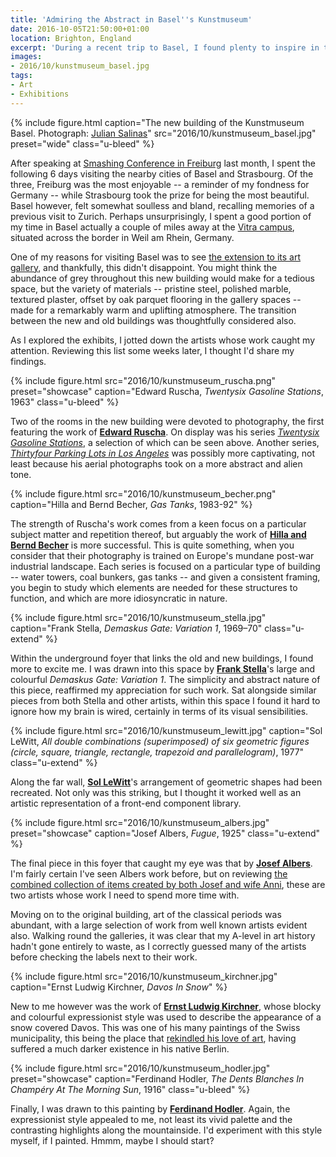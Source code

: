 ```yaml
---
title: 'Admiring the Abstract in Basel''s Kunstmuseum'
date: 2016-10-05T21:50:00+01:00
location: Brighton, England
excerpt: 'During a recent trip to Basel, I found plenty to inspire in the city''s recently extended art museum. As I explored the exhibits, I jotted down the artists whose work caught my attention. Reviewing this list some weeks later, I thought I''d share my findings.'
images:
- 2016/10/kunstmuseum_basel.jpg
tags:
- Art
- Exhibitions
---
```

{% include figure.html
  caption="The new building of the Kunstmuseum Basel. Photograph: [Julian Salinas](https://kmb.picturepark.com/Go/JLVo8XZu)"
  src="2016/10/kunstmuseum_basel.jpg"
  preset="wide"
  class="u-bleed"
%}

After speaking at [Smashing Conference in Freiburg][1] last month, I spent the following 6 days visiting the nearby cities of Basel and Strasbourg. Of the three, Freiburg was the most enjoyable -- a reminder of my fondness for Germany -- while Strasbourg took the prize for being the most beautiful. Basel however, felt somewhat soulless and bland, recalling memories of a previous visit to Zurich. Perhaps unsurprisingly, I spent a good portion of my time in Basel actually a couple of miles away at the [Vitra campus][2], situated across the border in Weil am Rhein, Germany.

One of my reasons for visiting Basel was to see [the extension to its art gallery][3], and thankfully, this didn't disappoint. You might think the abundance of grey throughout this new building would make for a tedious space, but the variety of materials -- pristine steel, polished marble, textured plaster, offset by oak parquet flooring in the gallery spaces -- made for a remarkably warm and uplifting atmosphere. The transition between the new and old buildings was thoughtfully considered also.

As I explored the exhibits, I jotted down the artists whose work caught my attention. Reviewing this list some weeks later, I thought I'd share my findings.

{% include figure.html
  src="2016/10/kunstmuseum_ruscha.png"
  preset="showcase"
  caption="Edward Ruscha, <cite>Twentysix Gasoline Stations</cite>, 1963"
  class="u-bleed"
%}

Two of the rooms in the new building were devoted to photography, the first featuring the work of **[Edward Ruscha][4]**. On display was his series [<cite>Twentysix Gasoline Stations</cite>][5], a selection of which can be seen above. Another series, [<cite>Thirtyfour Parking Lots in Los Angeles</cite>][6] was possibly more captivating, not least because his aerial photographs took on a more abstract and alien tone.

{% include figure.html
  src="2016/10/kunstmuseum_becher.png"
  caption="Hilla and Bernd Becher, <cite>Gas Tanks</cite>, 1983-92"
%}

The strength of Ruscha's work comes from a keen focus on a particular subject matter and repetition thereof, but arguably the work of **[Hilla and Bernd Becher][7]** is more successful. This is quite something, when you consider that their photography is trained on Europe's mundane post-war industrial landscape. Each series is focused on a particular type of building -- water towers, coal bunkers, gas tanks -- and given a consistent framing, you begin to study which elements are needed for these structures to function, and which are more idiosyncratic in nature.

{% include figure.html
  src="2016/10/kunstmuseum_stella.jpg"
  caption="Frank Stella, <cite>Demaskus Gate: Variation 1</cite>, 1969–70"
  class="u-extend"
%}

Within the underground foyer that links the old and new buildings, I found more to excite me. I was drawn into this space by **[Frank Stella][8]**'s large and colourful <cite>Demaskus Gate: Variation 1</cite>. The simplicity and abstract nature of this piece, reaffirmed my appreciation for such work. Sat alongside similar pieces from both Stella and other artists, within this space I found it hard to ignore how my brain is wired, certainly in terms of its visual sensibilities.

{% include figure.html
  src="2016/10/kunstmuseum_lewitt.jpg"
  caption="Sol LeWitt, <cite>All double combinations (superimposed) of six geometric figures (circle, square, triangle, rectangle, trapezoid and parallelogram)</cite>, 1977"
  class="u-extend"
%}

Along the far wall, **[Sol LeWitt][9]**'s arrangement of geometric shapes had been recreated. Not only was this striking, but I thought it worked well as an artistic representation of a front-end component library.

{% include figure.html
  src="2016/10/kunstmuseum_albers.jpg"
  preset="showcase"
  caption="Josef Albers, <cite>Fugue</cite>, 1925"
  class="u-extend"
%}

The final piece in this foyer that caught my eye was that by **[Josef Albers][10]**. I'm fairly certain I've seen Albers work before, but on reviewing [the combined collection of items created by both Josef and wife Anni][11], these are two artists whose work I need to spend more time with.

Moving on to the original building, art of the classical periods was abundant, with a large selection of work from well known artists evident also. Walking round the galleries, it was clear that my A-level in art history hadn't gone entirely to waste, as I correctly guessed many of the artists before checking the labels next to their work.

{% include figure.html
  src="2016/10/kunstmuseum_kirchner.jpg"
  caption="Ernst Ludwig Kirchner, <cite>Davos In Snow</cite>"
%}

New to me however was the work of **[Ernst Ludwig Kirchner][12]**, whose blocky and colourful expressionist style was used to describe the appearance of a snow covered Davos. This was one of his many paintings of the Swiss municipality, this being the place that [rekindled his love of art][12], having suffered a much darker existence in his native Berlin.

{% include figure.html
  src="2016/10/kunstmuseum_hodler.jpg"
  preset="showcase"
  caption="Ferdinand Hodler, <cite>The Dents Blanches In Champéry At The Morning Sun</cite>, 1916"
  class="u-bleed"
%}

Finally, I was drawn to this painting by **[Ferdinand Hodler][14]**. Again, the expressionist style appealed to me, not least its vivid palette and the contrasting highlights along the mountainside. I'd experiment with this style myself, if I painted. Hmmm, maybe I should start?

[1]: http://smashingconf.com/freiburg-2016/
[2]: https://www.vitra.com/en-us/campus
[3]: https://www.theguardian.com/artanddesign/2016/apr/24/kunstmuseum-basel-review-christ-gantenbein-rowan-moore
[4]: http://edruscha.com
[5]: https://en.wikipedia.org/wiki/Twentysix_Gasoline_Stations
[6]: http://www.artgallery.nsw.gov.au/collection/works/430.2008.a-ii/
[7]: https://www.theguardian.com/artanddesign/2014/sep/03/bernd-and-hilla-becher-cataloguing-the-ominous-sculptural-forms-of-industrial-architecture
[8]: https://www.wikiart.org/en/frank-stella
[9]: https://www.wikiart.org/en/sol-lewitt
[10]: https://www.wikiart.org/en/josef-albers
[11]: http://albersfoundation.org/
[12]: https://www.wikiart.org/en/ernst-ludwig-kirchner
[13]: http://www.spectator.co.uk/2014/01/delegates-at-the-world-economic-forum-should-take-time-out-to-visit-the-kirchner-museum-in-davos/
[14]: https://www.wikiart.org/en/ferdinand-hodler
